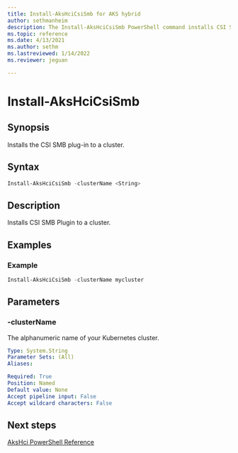 ```yaml
---
title: Install-AksHciCsiSmb for AKS hybrid
author: sethmanheim
description: The Install-AksHciCsiSmb PowerShell command installs CSI SMB plugin to a cluster
ms.topic: reference
ms.date: 4/13/2021
ms.author: sethm 
ms.lastreviewed: 1/14/2022
ms.reviewer: jeguan

---
```


# Install-AksHciCsiSmb

## Synopsis
Installs the CSI SMB plug-in to a cluster.

## Syntax

```powershell
Install-AksHciCsiSmb -clusterName <String>                       
```

## Description
Installs CSI SMB Plugin to a cluster.

## Examples

### Example

```PowerShell
Install-AksHciCsiSmb -clusterName mycluster
```

## Parameters

### -clusterName
The alphanumeric name of your Kubernetes cluster.

```yaml
Type: System.String
Parameter Sets: (All)
Aliases:

Required: True
Position: Named
Default value: None
Accept pipeline input: False
Accept wildcard characters: False
```


## Next steps

[AksHci PowerShell Reference](index.md)